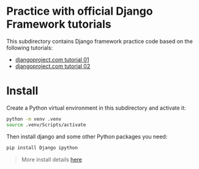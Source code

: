 # Practice with official Django Framework tutorials

This subdirectory contains Django framework practice code based on the following tutorials:

- [djangoproject.com tutorial 01](https://docs.djangoproject.com/en/3.2/intro/tutorial01/)
- [djangoproject.com tutorial 02](https://docs.djangoproject.com/en/3.2/intro/tutorial02/)

# Install

Create a Python virtual environment in this subdirectory and activate it:

```bash
python -m venv .venv
source .venv/Scripts/activate
```

Then install django and some other Python packages you need:

```bash
pip install Django ipython
```

> More install details [here](https://docs.djangoproject.com/en/3.2/intro/install/)
